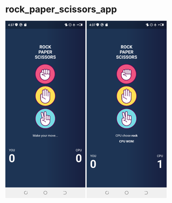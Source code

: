 # rock_paper_scissors_app

<img src= "https://github.com/labody/rockpaperscissors/blob/main/images/start.png" width="250" /> <img src= "https://github.com/labody/rockpaperscissors/blob/main/images/cpu.png" width="250" />